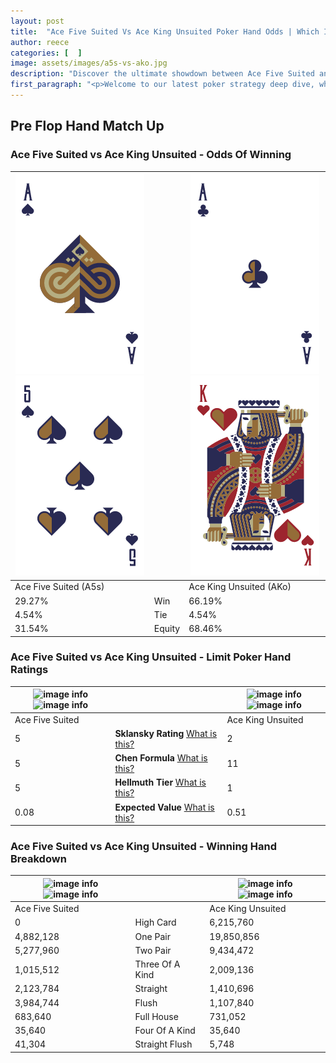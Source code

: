 ```yaml
---
layout: post
title:  "Ace Five Suited Vs Ace King Unsuited Poker Hand Odds | Which Is The Better Hand In Poker? A Complete Guide"
author: reece
categories: [  ]
image: assets/images/a5s-vs-ako.jpg
description: "Discover the ultimate showdown between Ace Five Suited and Ace King Unsuited in poker! Uncover the odds, strategies, and scenarios where one hand triumphs over the other. Get ready to up your poker game with this thrilling analysis."
first_paragraph: "<p>Welcome to our latest poker strategy deep dive, where we're pitting two distinct hands against each other in a high-stakes showdown: Ace Five Suited vs Ace King Unsuited.</p><p>In the dynamic world of poker, every decision counts, and knowing which hand holds the upper hand is key to your success at the table.</p><p>In this article, we'll dissect these two hands, explore the scenarios where one dominates the other, and equip you with the knowledge to make strategic choices that can tip the odds in your favor.</p><p>Get ready to unravel the intriguing dynamics of these poker hands and elevate your game to new heights.</p>"
---
```




[comment]: # (sp0)

## Pre Flop Hand Match Up

<div class="table hand-ratings" markdown="1"> 



### Ace Five Suited vs Ace King Unsuited - Odds Of Winning


    
| ![image info](assets/images/hand1/a.png) ![image info](assets/images/hand1/5.png) |  | ![image info](assets/images/hand2/a.png) ![image info](assets/images/hand2/ko.png) |
| -------- | -------- | -------- |
| Ace Five Suited (A5s) |  | Ace King Unsuited (AKo) |
| 29.27% | Win | 66.19% |
| 4.54% | Tie | 4.54% |
| 31.54% | Equity | 68.46% |




[comment]: # (sp1)



### Ace Five Suited vs Ace King Unsuited - Limit Poker Hand Ratings


    
| ![image info](https://www.riverpairs.com/assets/images/hand1/a.png) ![image info](https://www.riverpairs.com/assets/images/hand1/5.png) |  | ![image info](https://www.riverpairs.com/assets/images/hand2/a.png) ![image info](https://www.riverpairs.com/assets/images/hand2/ko.png) |
| -------- | -------- | -------- |
| Ace Five Suited |  | Ace King Unsuited |
| 5 | **Sklansky Rating** [What is this?](/sklansky-rating-explained) | 2 |
| 5 | **Chen Formula** [What is this?](/chen-formula-explained) | 11 |
| 5 | **Hellmuth Tier** [What is this?](/Hellmuth-tier-explained) | 1 |
| 0.08 | **Expected Value** [What is this?](/expected-value-explained) | 0.51 |




[comment]: # (sp2)



### Ace Five Suited vs Ace King Unsuited - Winning Hand Breakdown


    
| ![image info](https://www.riverpairs.com/assets/images/hand1/a.png) ![image info](https://www.riverpairs.com/assets/images/hand1/5.png) |  | ![image info](https://www.riverpairs.com/assets/images/hand2/a.png) ![image info](https://www.riverpairs.com/assets/images/hand2/ko.png) |
| -------- | -------- | -------- |
| Ace Five Suited |  | Ace King Unsuited |
| 0 | High Card | 6,215,760 |
| 4,882,128 | One Pair | 19,850,856 |
| 5,277,960 | Two Pair | 9,434,472 |
| 1,015,512 | Three Of A Kind | 2,009,136 |
| 2,123,784 | Straight | 1,410,696 |
| 3,984,744 | Flush | 1,107,840 |
| 683,640 | Full House | 731,052 |
| 35,640 | Four Of A Kind | 35,640 |
| 41,304 | Straight Flush | 5,748 |




[comment]: # (sp3)



</div>

[comment]: # (sp4)



[comment]: # (sp5)

